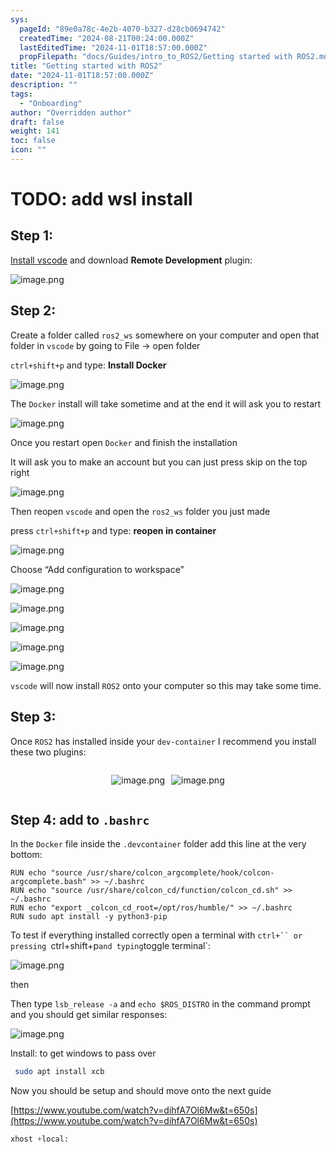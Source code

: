 ```yaml
---
sys:
  pageId: "89e0a78c-4e2b-4070-b327-d28cb0694742"
  createdTime: "2024-08-21T00:24:00.000Z"
  lastEditedTime: "2024-11-01T18:57:00.000Z"
  propFilepath: "docs/Guides/intro_to_ROS2/Getting started with ROS2.md"
title: "Getting started with ROS2"
date: "2024-11-01T18:57:00.000Z"
description: ""
tags:
  - "Onboarding"
author: "Overridden author"
draft: false
weight: 141
toc: false
icon: ""
---
```


# TODO: add wsl install

## Step 1:

[Install vscode](https://code.visualstudio.com/download) and download **Remote Development** plugin:

![image.png](https://prod-files-secure.s3.us-west-2.amazonaws.com/d518164a-d88e-44d1-a4ee-3adb3bd8bce0/efb52993-1881-4a40-b95e-6f020334f022/image.png?X-Amz-Algorithm=AWS4-HMAC-SHA256&X-Amz-Content-Sha256=UNSIGNED-PAYLOAD&X-Amz-Credential=ASIAZI2LB466RHI2M2KP%2F20250223%2Fus-west-2%2Fs3%2Faws4_request&X-Amz-Date=20250223T200742Z&X-Amz-Expires=3600&X-Amz-Security-Token=IQoJb3JpZ2luX2VjEOL%2F%2F%2F%2F%2F%2F%2F%2F%2F%2FwEaCXVzLXdlc3QtMiJIMEYCIQDndxBMX6P2%2B%2FKqh5TU96QoMR1WW1e2qUNy%2BUB3uKUVbAIhAKwhM2t7NCxeO2Awczv3EBoigqEY9VNu19oexulNoKkuKv8DCBsQABoMNjM3NDIzMTgzODA1IgxHw7HHuzwObAy9Sugq3AOaYxr6Z%2FyqqaorsR45WEGCTTjQjB4VBE9AwF8wWb49mCI5Dzp9nmC10lU7wqVEly1MLO4BHW2rpaKXF2sdYIj2gOu1xjoqed%2BCZ1byS6%2FVtsa37Z4%2F%2BmMcO6lcTf5PYE84uDMwnLIS205%2B9otetp4fXNDHZ4QUbCx7czHcVXz0iUwyJ42dACgqpLTEueUgZvaxCieXmQH6BToEcuda37vRgP2xYCnvP6bYvyk5eDXzmZjBxbUEdMCHTYoizXHCgrJhRClig6dSY3Ej9HitWKUUakIcD3YOLDLpNXgOzBeSRiBF9fvk2XKr6PKEil%2FFcGr3YvBmD9vzoL0KDol9YfVke7WITRd6CwUrmsXiK3labxYBLyG0QOKJaE7z0KzcbzhGZ43RAVDBXadtQJfDRWg0mRnjqpiK3LT6aFkX9ob10EOymLDwWplka8r89rr9PjhW2md2vA83B%2BF3da2ps63lyMt42u%2Fbk9dClwuB7b9tmZq3RabtIHz68Ld3g%2FQfzNtoknPJQeM7LKD56ldmMMInXxcWErrVUXI7YD592qDGUh0%2BPj3JRpcydCpjwqR1CVUovZftEGi92XI6dHd51%2FuHZH4i2W1FUONefmwjyKY1fF81ta6y%2BKScmWgtWzCOv%2B29BjqkAfXBNbvQE17YMutJpY1i%2FdHWX%2FJHvL2sPGosk2zHjT7vwXOd0%2BHtDF%2FF2CkhGz6KQ7hQnW%2BjYKER7eqfIoXL7xQ%2FRk43pYdnkBPPWGrbMl6sVpQ2hxRpyon8YLWLUYy%2Ft3JP2XJyXRB9Yrfwa7A5EQsA%2BITwZAEXTjm7qq7UNYqzWRtCOVuXx67fSndftICCDReyPDsPkk2YYS4sMJ0ojtUjhHxw&X-Amz-Signature=45e4eba863a3916e5b66194f5704abc13a452ca483b831370e6a05e0155f0888&X-Amz-SignedHeaders=host&x-id=GetObject)

## Step 2:

Create a folder called `ros2_ws` somewhere on your computer and open that folder in `vscode` by going to File → open folder 

`ctrl+shift+p` and type: **Install Docker**

![image.png](https://prod-files-secure.s3.us-west-2.amazonaws.com/d518164a-d88e-44d1-a4ee-3adb3bd8bce0/2269dc0e-1cd5-47ff-bceb-c04ad9b2eab0/image.png?X-Amz-Algorithm=AWS4-HMAC-SHA256&X-Amz-Content-Sha256=UNSIGNED-PAYLOAD&X-Amz-Credential=ASIAZI2LB466RHI2M2KP%2F20250223%2Fus-west-2%2Fs3%2Faws4_request&X-Amz-Date=20250223T200742Z&X-Amz-Expires=3600&X-Amz-Security-Token=IQoJb3JpZ2luX2VjEOL%2F%2F%2F%2F%2F%2F%2F%2F%2F%2FwEaCXVzLXdlc3QtMiJIMEYCIQDndxBMX6P2%2B%2FKqh5TU96QoMR1WW1e2qUNy%2BUB3uKUVbAIhAKwhM2t7NCxeO2Awczv3EBoigqEY9VNu19oexulNoKkuKv8DCBsQABoMNjM3NDIzMTgzODA1IgxHw7HHuzwObAy9Sugq3AOaYxr6Z%2FyqqaorsR45WEGCTTjQjB4VBE9AwF8wWb49mCI5Dzp9nmC10lU7wqVEly1MLO4BHW2rpaKXF2sdYIj2gOu1xjoqed%2BCZ1byS6%2FVtsa37Z4%2F%2BmMcO6lcTf5PYE84uDMwnLIS205%2B9otetp4fXNDHZ4QUbCx7czHcVXz0iUwyJ42dACgqpLTEueUgZvaxCieXmQH6BToEcuda37vRgP2xYCnvP6bYvyk5eDXzmZjBxbUEdMCHTYoizXHCgrJhRClig6dSY3Ej9HitWKUUakIcD3YOLDLpNXgOzBeSRiBF9fvk2XKr6PKEil%2FFcGr3YvBmD9vzoL0KDol9YfVke7WITRd6CwUrmsXiK3labxYBLyG0QOKJaE7z0KzcbzhGZ43RAVDBXadtQJfDRWg0mRnjqpiK3LT6aFkX9ob10EOymLDwWplka8r89rr9PjhW2md2vA83B%2BF3da2ps63lyMt42u%2Fbk9dClwuB7b9tmZq3RabtIHz68Ld3g%2FQfzNtoknPJQeM7LKD56ldmMMInXxcWErrVUXI7YD592qDGUh0%2BPj3JRpcydCpjwqR1CVUovZftEGi92XI6dHd51%2FuHZH4i2W1FUONefmwjyKY1fF81ta6y%2BKScmWgtWzCOv%2B29BjqkAfXBNbvQE17YMutJpY1i%2FdHWX%2FJHvL2sPGosk2zHjT7vwXOd0%2BHtDF%2FF2CkhGz6KQ7hQnW%2BjYKER7eqfIoXL7xQ%2FRk43pYdnkBPPWGrbMl6sVpQ2hxRpyon8YLWLUYy%2Ft3JP2XJyXRB9Yrfwa7A5EQsA%2BITwZAEXTjm7qq7UNYqzWRtCOVuXx67fSndftICCDReyPDsPkk2YYS4sMJ0ojtUjhHxw&X-Amz-Signature=170711ee94d2e95c4337b85e51247521455bfc4513a1d9886b1886022d47b3f8&X-Amz-SignedHeaders=host&x-id=GetObject)

The `Docker` install will take sometime and at the end it will ask you to restart

![image.png](https://prod-files-secure.s3.us-west-2.amazonaws.com/d518164a-d88e-44d1-a4ee-3adb3bd8bce0/ed233f78-be33-4b1f-b89c-9c346c0e961e/image.png?X-Amz-Algorithm=AWS4-HMAC-SHA256&X-Amz-Content-Sha256=UNSIGNED-PAYLOAD&X-Amz-Credential=ASIAZI2LB466RHI2M2KP%2F20250223%2Fus-west-2%2Fs3%2Faws4_request&X-Amz-Date=20250223T200742Z&X-Amz-Expires=3600&X-Amz-Security-Token=IQoJb3JpZ2luX2VjEOL%2F%2F%2F%2F%2F%2F%2F%2F%2F%2FwEaCXVzLXdlc3QtMiJIMEYCIQDndxBMX6P2%2B%2FKqh5TU96QoMR1WW1e2qUNy%2BUB3uKUVbAIhAKwhM2t7NCxeO2Awczv3EBoigqEY9VNu19oexulNoKkuKv8DCBsQABoMNjM3NDIzMTgzODA1IgxHw7HHuzwObAy9Sugq3AOaYxr6Z%2FyqqaorsR45WEGCTTjQjB4VBE9AwF8wWb49mCI5Dzp9nmC10lU7wqVEly1MLO4BHW2rpaKXF2sdYIj2gOu1xjoqed%2BCZ1byS6%2FVtsa37Z4%2F%2BmMcO6lcTf5PYE84uDMwnLIS205%2B9otetp4fXNDHZ4QUbCx7czHcVXz0iUwyJ42dACgqpLTEueUgZvaxCieXmQH6BToEcuda37vRgP2xYCnvP6bYvyk5eDXzmZjBxbUEdMCHTYoizXHCgrJhRClig6dSY3Ej9HitWKUUakIcD3YOLDLpNXgOzBeSRiBF9fvk2XKr6PKEil%2FFcGr3YvBmD9vzoL0KDol9YfVke7WITRd6CwUrmsXiK3labxYBLyG0QOKJaE7z0KzcbzhGZ43RAVDBXadtQJfDRWg0mRnjqpiK3LT6aFkX9ob10EOymLDwWplka8r89rr9PjhW2md2vA83B%2BF3da2ps63lyMt42u%2Fbk9dClwuB7b9tmZq3RabtIHz68Ld3g%2FQfzNtoknPJQeM7LKD56ldmMMInXxcWErrVUXI7YD592qDGUh0%2BPj3JRpcydCpjwqR1CVUovZftEGi92XI6dHd51%2FuHZH4i2W1FUONefmwjyKY1fF81ta6y%2BKScmWgtWzCOv%2B29BjqkAfXBNbvQE17YMutJpY1i%2FdHWX%2FJHvL2sPGosk2zHjT7vwXOd0%2BHtDF%2FF2CkhGz6KQ7hQnW%2BjYKER7eqfIoXL7xQ%2FRk43pYdnkBPPWGrbMl6sVpQ2hxRpyon8YLWLUYy%2Ft3JP2XJyXRB9Yrfwa7A5EQsA%2BITwZAEXTjm7qq7UNYqzWRtCOVuXx67fSndftICCDReyPDsPkk2YYS4sMJ0ojtUjhHxw&X-Amz-Signature=02c4ee7841adb813ed1ac869d7c66794abde211ee7d3afd882d1f2eb633407b9&X-Amz-SignedHeaders=host&x-id=GetObject)

Once you restart open `Docker` and finish the installation

It will ask you to make an account but you can just press skip on the top right

![image.png](https://prod-files-secure.s3.us-west-2.amazonaws.com/d518164a-d88e-44d1-a4ee-3adb3bd8bce0/21010ad9-1659-4fd9-9f59-9932a09b2a3d/image.png?X-Amz-Algorithm=AWS4-HMAC-SHA256&X-Amz-Content-Sha256=UNSIGNED-PAYLOAD&X-Amz-Credential=ASIAZI2LB466RHI2M2KP%2F20250223%2Fus-west-2%2Fs3%2Faws4_request&X-Amz-Date=20250223T200742Z&X-Amz-Expires=3600&X-Amz-Security-Token=IQoJb3JpZ2luX2VjEOL%2F%2F%2F%2F%2F%2F%2F%2F%2F%2FwEaCXVzLXdlc3QtMiJIMEYCIQDndxBMX6P2%2B%2FKqh5TU96QoMR1WW1e2qUNy%2BUB3uKUVbAIhAKwhM2t7NCxeO2Awczv3EBoigqEY9VNu19oexulNoKkuKv8DCBsQABoMNjM3NDIzMTgzODA1IgxHw7HHuzwObAy9Sugq3AOaYxr6Z%2FyqqaorsR45WEGCTTjQjB4VBE9AwF8wWb49mCI5Dzp9nmC10lU7wqVEly1MLO4BHW2rpaKXF2sdYIj2gOu1xjoqed%2BCZ1byS6%2FVtsa37Z4%2F%2BmMcO6lcTf5PYE84uDMwnLIS205%2B9otetp4fXNDHZ4QUbCx7czHcVXz0iUwyJ42dACgqpLTEueUgZvaxCieXmQH6BToEcuda37vRgP2xYCnvP6bYvyk5eDXzmZjBxbUEdMCHTYoizXHCgrJhRClig6dSY3Ej9HitWKUUakIcD3YOLDLpNXgOzBeSRiBF9fvk2XKr6PKEil%2FFcGr3YvBmD9vzoL0KDol9YfVke7WITRd6CwUrmsXiK3labxYBLyG0QOKJaE7z0KzcbzhGZ43RAVDBXadtQJfDRWg0mRnjqpiK3LT6aFkX9ob10EOymLDwWplka8r89rr9PjhW2md2vA83B%2BF3da2ps63lyMt42u%2Fbk9dClwuB7b9tmZq3RabtIHz68Ld3g%2FQfzNtoknPJQeM7LKD56ldmMMInXxcWErrVUXI7YD592qDGUh0%2BPj3JRpcydCpjwqR1CVUovZftEGi92XI6dHd51%2FuHZH4i2W1FUONefmwjyKY1fF81ta6y%2BKScmWgtWzCOv%2B29BjqkAfXBNbvQE17YMutJpY1i%2FdHWX%2FJHvL2sPGosk2zHjT7vwXOd0%2BHtDF%2FF2CkhGz6KQ7hQnW%2BjYKER7eqfIoXL7xQ%2FRk43pYdnkBPPWGrbMl6sVpQ2hxRpyon8YLWLUYy%2Ft3JP2XJyXRB9Yrfwa7A5EQsA%2BITwZAEXTjm7qq7UNYqzWRtCOVuXx67fSndftICCDReyPDsPkk2YYS4sMJ0ojtUjhHxw&X-Amz-Signature=ce21e83e2cff6e382d73c7e415be64565324ec08f627ca924843284af575b632&X-Amz-SignedHeaders=host&x-id=GetObject)

Then reopen `vscode` and open the `ros2_ws` folder you just made

press `ctrl+shift+p` and type: **reopen in container**

![image.png](https://prod-files-secure.s3.us-west-2.amazonaws.com/d518164a-d88e-44d1-a4ee-3adb3bd8bce0/4e93b8c2-41ad-488c-8095-c74205196118/image.png?X-Amz-Algorithm=AWS4-HMAC-SHA256&X-Amz-Content-Sha256=UNSIGNED-PAYLOAD&X-Amz-Credential=ASIAZI2LB466RHI2M2KP%2F20250223%2Fus-west-2%2Fs3%2Faws4_request&X-Amz-Date=20250223T200742Z&X-Amz-Expires=3600&X-Amz-Security-Token=IQoJb3JpZ2luX2VjEOL%2F%2F%2F%2F%2F%2F%2F%2F%2F%2FwEaCXVzLXdlc3QtMiJIMEYCIQDndxBMX6P2%2B%2FKqh5TU96QoMR1WW1e2qUNy%2BUB3uKUVbAIhAKwhM2t7NCxeO2Awczv3EBoigqEY9VNu19oexulNoKkuKv8DCBsQABoMNjM3NDIzMTgzODA1IgxHw7HHuzwObAy9Sugq3AOaYxr6Z%2FyqqaorsR45WEGCTTjQjB4VBE9AwF8wWb49mCI5Dzp9nmC10lU7wqVEly1MLO4BHW2rpaKXF2sdYIj2gOu1xjoqed%2BCZ1byS6%2FVtsa37Z4%2F%2BmMcO6lcTf5PYE84uDMwnLIS205%2B9otetp4fXNDHZ4QUbCx7czHcVXz0iUwyJ42dACgqpLTEueUgZvaxCieXmQH6BToEcuda37vRgP2xYCnvP6bYvyk5eDXzmZjBxbUEdMCHTYoizXHCgrJhRClig6dSY3Ej9HitWKUUakIcD3YOLDLpNXgOzBeSRiBF9fvk2XKr6PKEil%2FFcGr3YvBmD9vzoL0KDol9YfVke7WITRd6CwUrmsXiK3labxYBLyG0QOKJaE7z0KzcbzhGZ43RAVDBXadtQJfDRWg0mRnjqpiK3LT6aFkX9ob10EOymLDwWplka8r89rr9PjhW2md2vA83B%2BF3da2ps63lyMt42u%2Fbk9dClwuB7b9tmZq3RabtIHz68Ld3g%2FQfzNtoknPJQeM7LKD56ldmMMInXxcWErrVUXI7YD592qDGUh0%2BPj3JRpcydCpjwqR1CVUovZftEGi92XI6dHd51%2FuHZH4i2W1FUONefmwjyKY1fF81ta6y%2BKScmWgtWzCOv%2B29BjqkAfXBNbvQE17YMutJpY1i%2FdHWX%2FJHvL2sPGosk2zHjT7vwXOd0%2BHtDF%2FF2CkhGz6KQ7hQnW%2BjYKER7eqfIoXL7xQ%2FRk43pYdnkBPPWGrbMl6sVpQ2hxRpyon8YLWLUYy%2Ft3JP2XJyXRB9Yrfwa7A5EQsA%2BITwZAEXTjm7qq7UNYqzWRtCOVuXx67fSndftICCDReyPDsPkk2YYS4sMJ0ojtUjhHxw&X-Amz-Signature=58b9814b0cf2191e83d715276baf6c7342f385cee9441670dd43ba22711c1356&X-Amz-SignedHeaders=host&x-id=GetObject)

Choose “Add configuration to workspace”

![image.png](https://prod-files-secure.s3.us-west-2.amazonaws.com/d518164a-d88e-44d1-a4ee-3adb3bd8bce0/9560b282-5060-4989-ba37-97e7b2c22476/image.png?X-Amz-Algorithm=AWS4-HMAC-SHA256&X-Amz-Content-Sha256=UNSIGNED-PAYLOAD&X-Amz-Credential=ASIAZI2LB466RHI2M2KP%2F20250223%2Fus-west-2%2Fs3%2Faws4_request&X-Amz-Date=20250223T200742Z&X-Amz-Expires=3600&X-Amz-Security-Token=IQoJb3JpZ2luX2VjEOL%2F%2F%2F%2F%2F%2F%2F%2F%2F%2FwEaCXVzLXdlc3QtMiJIMEYCIQDndxBMX6P2%2B%2FKqh5TU96QoMR1WW1e2qUNy%2BUB3uKUVbAIhAKwhM2t7NCxeO2Awczv3EBoigqEY9VNu19oexulNoKkuKv8DCBsQABoMNjM3NDIzMTgzODA1IgxHw7HHuzwObAy9Sugq3AOaYxr6Z%2FyqqaorsR45WEGCTTjQjB4VBE9AwF8wWb49mCI5Dzp9nmC10lU7wqVEly1MLO4BHW2rpaKXF2sdYIj2gOu1xjoqed%2BCZ1byS6%2FVtsa37Z4%2F%2BmMcO6lcTf5PYE84uDMwnLIS205%2B9otetp4fXNDHZ4QUbCx7czHcVXz0iUwyJ42dACgqpLTEueUgZvaxCieXmQH6BToEcuda37vRgP2xYCnvP6bYvyk5eDXzmZjBxbUEdMCHTYoizXHCgrJhRClig6dSY3Ej9HitWKUUakIcD3YOLDLpNXgOzBeSRiBF9fvk2XKr6PKEil%2FFcGr3YvBmD9vzoL0KDol9YfVke7WITRd6CwUrmsXiK3labxYBLyG0QOKJaE7z0KzcbzhGZ43RAVDBXadtQJfDRWg0mRnjqpiK3LT6aFkX9ob10EOymLDwWplka8r89rr9PjhW2md2vA83B%2BF3da2ps63lyMt42u%2Fbk9dClwuB7b9tmZq3RabtIHz68Ld3g%2FQfzNtoknPJQeM7LKD56ldmMMInXxcWErrVUXI7YD592qDGUh0%2BPj3JRpcydCpjwqR1CVUovZftEGi92XI6dHd51%2FuHZH4i2W1FUONefmwjyKY1fF81ta6y%2BKScmWgtWzCOv%2B29BjqkAfXBNbvQE17YMutJpY1i%2FdHWX%2FJHvL2sPGosk2zHjT7vwXOd0%2BHtDF%2FF2CkhGz6KQ7hQnW%2BjYKER7eqfIoXL7xQ%2FRk43pYdnkBPPWGrbMl6sVpQ2hxRpyon8YLWLUYy%2Ft3JP2XJyXRB9Yrfwa7A5EQsA%2BITwZAEXTjm7qq7UNYqzWRtCOVuXx67fSndftICCDReyPDsPkk2YYS4sMJ0ojtUjhHxw&X-Amz-Signature=32e85b0cb549bd366832b6fcac0736434cc43f033d67e4648407f9af64073fbc&X-Amz-SignedHeaders=host&x-id=GetObject)

![image.png](https://prod-files-secure.s3.us-west-2.amazonaws.com/d518164a-d88e-44d1-a4ee-3adb3bd8bce0/2ee63f81-886b-48e8-a553-dc6e5eac99e4/image.png?X-Amz-Algorithm=AWS4-HMAC-SHA256&X-Amz-Content-Sha256=UNSIGNED-PAYLOAD&X-Amz-Credential=ASIAZI2LB466RHI2M2KP%2F20250223%2Fus-west-2%2Fs3%2Faws4_request&X-Amz-Date=20250223T200742Z&X-Amz-Expires=3600&X-Amz-Security-Token=IQoJb3JpZ2luX2VjEOL%2F%2F%2F%2F%2F%2F%2F%2F%2F%2FwEaCXVzLXdlc3QtMiJIMEYCIQDndxBMX6P2%2B%2FKqh5TU96QoMR1WW1e2qUNy%2BUB3uKUVbAIhAKwhM2t7NCxeO2Awczv3EBoigqEY9VNu19oexulNoKkuKv8DCBsQABoMNjM3NDIzMTgzODA1IgxHw7HHuzwObAy9Sugq3AOaYxr6Z%2FyqqaorsR45WEGCTTjQjB4VBE9AwF8wWb49mCI5Dzp9nmC10lU7wqVEly1MLO4BHW2rpaKXF2sdYIj2gOu1xjoqed%2BCZ1byS6%2FVtsa37Z4%2F%2BmMcO6lcTf5PYE84uDMwnLIS205%2B9otetp4fXNDHZ4QUbCx7czHcVXz0iUwyJ42dACgqpLTEueUgZvaxCieXmQH6BToEcuda37vRgP2xYCnvP6bYvyk5eDXzmZjBxbUEdMCHTYoizXHCgrJhRClig6dSY3Ej9HitWKUUakIcD3YOLDLpNXgOzBeSRiBF9fvk2XKr6PKEil%2FFcGr3YvBmD9vzoL0KDol9YfVke7WITRd6CwUrmsXiK3labxYBLyG0QOKJaE7z0KzcbzhGZ43RAVDBXadtQJfDRWg0mRnjqpiK3LT6aFkX9ob10EOymLDwWplka8r89rr9PjhW2md2vA83B%2BF3da2ps63lyMt42u%2Fbk9dClwuB7b9tmZq3RabtIHz68Ld3g%2FQfzNtoknPJQeM7LKD56ldmMMInXxcWErrVUXI7YD592qDGUh0%2BPj3JRpcydCpjwqR1CVUovZftEGi92XI6dHd51%2FuHZH4i2W1FUONefmwjyKY1fF81ta6y%2BKScmWgtWzCOv%2B29BjqkAfXBNbvQE17YMutJpY1i%2FdHWX%2FJHvL2sPGosk2zHjT7vwXOd0%2BHtDF%2FF2CkhGz6KQ7hQnW%2BjYKER7eqfIoXL7xQ%2FRk43pYdnkBPPWGrbMl6sVpQ2hxRpyon8YLWLUYy%2Ft3JP2XJyXRB9Yrfwa7A5EQsA%2BITwZAEXTjm7qq7UNYqzWRtCOVuXx67fSndftICCDReyPDsPkk2YYS4sMJ0ojtUjhHxw&X-Amz-Signature=e8095a236ef07233d180c89913052e41c45ce675d558975592417354bb8ef40d&X-Amz-SignedHeaders=host&x-id=GetObject)

![image.png](https://prod-files-secure.s3.us-west-2.amazonaws.com/d518164a-d88e-44d1-a4ee-3adb3bd8bce0/ae1580b2-b048-407e-aed9-b584224a7a04/image.png?X-Amz-Algorithm=AWS4-HMAC-SHA256&X-Amz-Content-Sha256=UNSIGNED-PAYLOAD&X-Amz-Credential=ASIAZI2LB466RHI2M2KP%2F20250223%2Fus-west-2%2Fs3%2Faws4_request&X-Amz-Date=20250223T200742Z&X-Amz-Expires=3600&X-Amz-Security-Token=IQoJb3JpZ2luX2VjEOL%2F%2F%2F%2F%2F%2F%2F%2F%2F%2FwEaCXVzLXdlc3QtMiJIMEYCIQDndxBMX6P2%2B%2FKqh5TU96QoMR1WW1e2qUNy%2BUB3uKUVbAIhAKwhM2t7NCxeO2Awczv3EBoigqEY9VNu19oexulNoKkuKv8DCBsQABoMNjM3NDIzMTgzODA1IgxHw7HHuzwObAy9Sugq3AOaYxr6Z%2FyqqaorsR45WEGCTTjQjB4VBE9AwF8wWb49mCI5Dzp9nmC10lU7wqVEly1MLO4BHW2rpaKXF2sdYIj2gOu1xjoqed%2BCZ1byS6%2FVtsa37Z4%2F%2BmMcO6lcTf5PYE84uDMwnLIS205%2B9otetp4fXNDHZ4QUbCx7czHcVXz0iUwyJ42dACgqpLTEueUgZvaxCieXmQH6BToEcuda37vRgP2xYCnvP6bYvyk5eDXzmZjBxbUEdMCHTYoizXHCgrJhRClig6dSY3Ej9HitWKUUakIcD3YOLDLpNXgOzBeSRiBF9fvk2XKr6PKEil%2FFcGr3YvBmD9vzoL0KDol9YfVke7WITRd6CwUrmsXiK3labxYBLyG0QOKJaE7z0KzcbzhGZ43RAVDBXadtQJfDRWg0mRnjqpiK3LT6aFkX9ob10EOymLDwWplka8r89rr9PjhW2md2vA83B%2BF3da2ps63lyMt42u%2Fbk9dClwuB7b9tmZq3RabtIHz68Ld3g%2FQfzNtoknPJQeM7LKD56ldmMMInXxcWErrVUXI7YD592qDGUh0%2BPj3JRpcydCpjwqR1CVUovZftEGi92XI6dHd51%2FuHZH4i2W1FUONefmwjyKY1fF81ta6y%2BKScmWgtWzCOv%2B29BjqkAfXBNbvQE17YMutJpY1i%2FdHWX%2FJHvL2sPGosk2zHjT7vwXOd0%2BHtDF%2FF2CkhGz6KQ7hQnW%2BjYKER7eqfIoXL7xQ%2FRk43pYdnkBPPWGrbMl6sVpQ2hxRpyon8YLWLUYy%2Ft3JP2XJyXRB9Yrfwa7A5EQsA%2BITwZAEXTjm7qq7UNYqzWRtCOVuXx67fSndftICCDReyPDsPkk2YYS4sMJ0ojtUjhHxw&X-Amz-Signature=d106007c8c8eaf12a6847fce4cd8263f0ab426b8def26707ef2e6c3c52ea24b8&X-Amz-SignedHeaders=host&x-id=GetObject)

![image.png](https://prod-files-secure.s3.us-west-2.amazonaws.com/d518164a-d88e-44d1-a4ee-3adb3bd8bce0/53255b28-f75e-430f-b9e3-c0ac8577e42b/image.png?X-Amz-Algorithm=AWS4-HMAC-SHA256&X-Amz-Content-Sha256=UNSIGNED-PAYLOAD&X-Amz-Credential=ASIAZI2LB466RHI2M2KP%2F20250223%2Fus-west-2%2Fs3%2Faws4_request&X-Amz-Date=20250223T200742Z&X-Amz-Expires=3600&X-Amz-Security-Token=IQoJb3JpZ2luX2VjEOL%2F%2F%2F%2F%2F%2F%2F%2F%2F%2FwEaCXVzLXdlc3QtMiJIMEYCIQDndxBMX6P2%2B%2FKqh5TU96QoMR1WW1e2qUNy%2BUB3uKUVbAIhAKwhM2t7NCxeO2Awczv3EBoigqEY9VNu19oexulNoKkuKv8DCBsQABoMNjM3NDIzMTgzODA1IgxHw7HHuzwObAy9Sugq3AOaYxr6Z%2FyqqaorsR45WEGCTTjQjB4VBE9AwF8wWb49mCI5Dzp9nmC10lU7wqVEly1MLO4BHW2rpaKXF2sdYIj2gOu1xjoqed%2BCZ1byS6%2FVtsa37Z4%2F%2BmMcO6lcTf5PYE84uDMwnLIS205%2B9otetp4fXNDHZ4QUbCx7czHcVXz0iUwyJ42dACgqpLTEueUgZvaxCieXmQH6BToEcuda37vRgP2xYCnvP6bYvyk5eDXzmZjBxbUEdMCHTYoizXHCgrJhRClig6dSY3Ej9HitWKUUakIcD3YOLDLpNXgOzBeSRiBF9fvk2XKr6PKEil%2FFcGr3YvBmD9vzoL0KDol9YfVke7WITRd6CwUrmsXiK3labxYBLyG0QOKJaE7z0KzcbzhGZ43RAVDBXadtQJfDRWg0mRnjqpiK3LT6aFkX9ob10EOymLDwWplka8r89rr9PjhW2md2vA83B%2BF3da2ps63lyMt42u%2Fbk9dClwuB7b9tmZq3RabtIHz68Ld3g%2FQfzNtoknPJQeM7LKD56ldmMMInXxcWErrVUXI7YD592qDGUh0%2BPj3JRpcydCpjwqR1CVUovZftEGi92XI6dHd51%2FuHZH4i2W1FUONefmwjyKY1fF81ta6y%2BKScmWgtWzCOv%2B29BjqkAfXBNbvQE17YMutJpY1i%2FdHWX%2FJHvL2sPGosk2zHjT7vwXOd0%2BHtDF%2FF2CkhGz6KQ7hQnW%2BjYKER7eqfIoXL7xQ%2FRk43pYdnkBPPWGrbMl6sVpQ2hxRpyon8YLWLUYy%2Ft3JP2XJyXRB9Yrfwa7A5EQsA%2BITwZAEXTjm7qq7UNYqzWRtCOVuXx67fSndftICCDReyPDsPkk2YYS4sMJ0ojtUjhHxw&X-Amz-Signature=b6bfc5a5860c41ba1664a6ba6a19e7687daabda10ae204dbf303425c77c20729&X-Amz-SignedHeaders=host&x-id=GetObject)

![image.png](https://prod-files-secure.s3.us-west-2.amazonaws.com/d518164a-d88e-44d1-a4ee-3adb3bd8bce0/7c562767-5af9-4ffb-97d1-327bcdf4ee00/image.png?X-Amz-Algorithm=AWS4-HMAC-SHA256&X-Amz-Content-Sha256=UNSIGNED-PAYLOAD&X-Amz-Credential=ASIAZI2LB466RHI2M2KP%2F20250223%2Fus-west-2%2Fs3%2Faws4_request&X-Amz-Date=20250223T200742Z&X-Amz-Expires=3600&X-Amz-Security-Token=IQoJb3JpZ2luX2VjEOL%2F%2F%2F%2F%2F%2F%2F%2F%2F%2FwEaCXVzLXdlc3QtMiJIMEYCIQDndxBMX6P2%2B%2FKqh5TU96QoMR1WW1e2qUNy%2BUB3uKUVbAIhAKwhM2t7NCxeO2Awczv3EBoigqEY9VNu19oexulNoKkuKv8DCBsQABoMNjM3NDIzMTgzODA1IgxHw7HHuzwObAy9Sugq3AOaYxr6Z%2FyqqaorsR45WEGCTTjQjB4VBE9AwF8wWb49mCI5Dzp9nmC10lU7wqVEly1MLO4BHW2rpaKXF2sdYIj2gOu1xjoqed%2BCZ1byS6%2FVtsa37Z4%2F%2BmMcO6lcTf5PYE84uDMwnLIS205%2B9otetp4fXNDHZ4QUbCx7czHcVXz0iUwyJ42dACgqpLTEueUgZvaxCieXmQH6BToEcuda37vRgP2xYCnvP6bYvyk5eDXzmZjBxbUEdMCHTYoizXHCgrJhRClig6dSY3Ej9HitWKUUakIcD3YOLDLpNXgOzBeSRiBF9fvk2XKr6PKEil%2FFcGr3YvBmD9vzoL0KDol9YfVke7WITRd6CwUrmsXiK3labxYBLyG0QOKJaE7z0KzcbzhGZ43RAVDBXadtQJfDRWg0mRnjqpiK3LT6aFkX9ob10EOymLDwWplka8r89rr9PjhW2md2vA83B%2BF3da2ps63lyMt42u%2Fbk9dClwuB7b9tmZq3RabtIHz68Ld3g%2FQfzNtoknPJQeM7LKD56ldmMMInXxcWErrVUXI7YD592qDGUh0%2BPj3JRpcydCpjwqR1CVUovZftEGi92XI6dHd51%2FuHZH4i2W1FUONefmwjyKY1fF81ta6y%2BKScmWgtWzCOv%2B29BjqkAfXBNbvQE17YMutJpY1i%2FdHWX%2FJHvL2sPGosk2zHjT7vwXOd0%2BHtDF%2FF2CkhGz6KQ7hQnW%2BjYKER7eqfIoXL7xQ%2FRk43pYdnkBPPWGrbMl6sVpQ2hxRpyon8YLWLUYy%2Ft3JP2XJyXRB9Yrfwa7A5EQsA%2BITwZAEXTjm7qq7UNYqzWRtCOVuXx67fSndftICCDReyPDsPkk2YYS4sMJ0ojtUjhHxw&X-Amz-Signature=a175fc5f2d5419e482a962f866a4fb821a88a3e1b4ef7dea1e6d817541cf5a3b&X-Amz-SignedHeaders=host&x-id=GetObject)

`vscode` will now install `ROS2` onto your computer so this may take some time.

## Step 3:

Once `ROS2` has installed inside your `dev-container` I recommend you install these two plugins:

<div style="display: flex;flex-direction: row; column-gap:10px; max-width: 630px;justify-content: center;">
<div>

![image.png](https://prod-files-secure.s3.us-west-2.amazonaws.com/d518164a-d88e-44d1-a4ee-3adb3bd8bce0/3fc3d550-5a54-4ba1-ba6b-faa01cdb7369/image.png?X-Amz-Algorithm=AWS4-HMAC-SHA256&X-Amz-Content-Sha256=UNSIGNED-PAYLOAD&X-Amz-Credential=ASIAZI2LB466YYPTY3FS%2F20250223%2Fus-west-2%2Fs3%2Faws4_request&X-Amz-Date=20250223T200746Z&X-Amz-Expires=3600&X-Amz-Security-Token=IQoJb3JpZ2luX2VjEN%2F%2F%2F%2F%2F%2F%2F%2F%2F%2F%2FwEaCXVzLXdlc3QtMiJIMEYCIQD5eT4IvmA7EXErW9Cpc0l71%2Fq720OitThsmcx4kYHZSAIhAKAwiwpj52LhaXtsna8BqN%2FPm44CSfv258CUEv0PgszrKv8DCBgQABoMNjM3NDIzMTgzODA1IgxHVntOYGsjlkcGQbIq3AOjq%2BapFZTU04g9uRCi5K5k%2FC5mKvtQzwZW02jkPSV%2BPzgiEsjbtrrYQxVbQiY4bm4qU%2FZJLJYlq4eObbQLOt8w4fbXwjyO6qOnTJta%2FYMT24m%2FFNUiAioO3w%2BzMHOnB26bAPMGGpz72YIAOI8dcg1wQ7p%2F4KUdAcQZnhc2muzlzixkh5%2F5Z7x%2FNydoCiGml74TnMPbRHaRFb5P2Uycwr9%2BhExJdgzqWZcD%2F7QVQ6X8SHp4GaegW7cfjEb8BoOmEei9osXiIqdl9frtMnEj4ho4gB3aKudJUatPU1mYBGqiMN2%2Fi089Q%2BoJIt9yNRBs8693jruvDVAqMDiy3Jmp3PcosqxL%2FQo0dbNEbbadm%2B5qNPzctY2eZVac66%2B1LbZBuEfmjSfwolb9isb7FKymWxbbhVJ1yrw%2BmAbswuvNjQTgNBFI4dNAT0m%2FRfYsJoqZXY9%2F2kL2Dp0XmRRh%2BJuvyJVKUIAoPX7Qr6r%2FaCndmgYDaPkA60iZrH2VR70BhGk5ViTnpX4BgDoJrKN8dQuiXzpJ214NgbPAg5Yr4MImy96xcfQHPNUgF65TGDFq7GMObrVn1IurPbHqdwDpOihMCA0VQjT3eQsag9w79eBfPfVWHquVfUZqeFZ1JDu2hDDn8ey9BjqkAfPQRKjf4nwMMxl1C%2BkYpD1FUK1mucf0ASCepQTm%2FdlSkpaVEQIdRNF30EPyw%2BmepJOkuWbGJ3gJypsaSkz60fTWHRI6XPwp40qEq0vSv%2FjcK%2FF2lqv3iwbfRqjWlztFYmrevJ4s36JhCrGcSRd8fUoaVIg%2F4xqX8VdnMxUKsI9o78MKjwcXIyzDQXAvKJJqvUB1vkCVMN5AnvnFCX5iUyg8Ked7&X-Amz-Signature=aade38a71601cf11003f47a657b7c0a748644eecbba11f1755290e2b9fe40a51&X-Amz-SignedHeaders=host&x-id=GetObject)

</div>
<div>

![image.png](https://prod-files-secure.s3.us-west-2.amazonaws.com/d518164a-d88e-44d1-a4ee-3adb3bd8bce0/d994cc66-13c2-4093-a5a3-f84cf4601a82/image.png?X-Amz-Algorithm=AWS4-HMAC-SHA256&X-Amz-Content-Sha256=UNSIGNED-PAYLOAD&X-Amz-Credential=ASIAZI2LB466SWJMCHDZ%2F20250223%2Fus-west-2%2Fs3%2Faws4_request&X-Amz-Date=20250223T200747Z&X-Amz-Expires=3600&X-Amz-Security-Token=IQoJb3JpZ2luX2VjEOP%2F%2F%2F%2F%2F%2F%2F%2F%2F%2FwEaCXVzLXdlc3QtMiJGMEQCIFYzDAoikxHQjIZLHzWUI9UdJ8YuQuaqPnoO1ec2nw6pAiAOT9KurqPhgYFWqD%2F%2FXB80O0S5A0DJOtHgL7t5dVpsvir%2FAwgcEAAaDDYzNzQyMzE4MzgwNSIMOZfaIto3zlwlB8YBKtwDC3k2Z3zYxRY6b%2FKgaIMgP2W8WYnNGAgXRR6nrcuOVqd4TkA2jvaSoC75Wm1OQsXzjrDWEdGUFTD8qvTEDoWSEkd6BYZSx3YFdH6K6tVZ%2FWqZCtex9q3le157OFj2Kbk7tu75NButHl8H8k6Wlq1Evk4jHkz%2BAcg%2BbsShz5yvyn2T5pXIljFDqqn9hNySDw1WT06EShChnmu2H6l2upqvF%2FzP2s%2F9VpgnNi79MxEoh3yT6cEVRhGqGLISInZ5jw2gvbTYx9q%2FSSxDQu6GW2vyUtQsRjHfx1U0BkvJk%2FOgkciJw4F2Th1Z2K%2Fanwt4QQCNy5kfyzj1yf%2FeRTSesn7Wptk2tIOHn%2F%2FHA5QAAwsStahMBbH8XNz3xWZFaP7MqF2xo5nbElF1WgRwPUiPP0EMuL%2BWB9to3EX%2F3Un%2Fu8e3eg3aUtRIJGQK2kw5I5t1Fk0ZOZxaVoNnwYp7%2FhG6c%2FS4LKM0QQDECjeZCogHi4ySRaa7fqUgidej4dUxESdwVJ4NaLaSq3jZjOV4mhMPJjHRg3JCSpaAtqgql1vTzZQY75hSZLP7s%2B0lLGOGx5AzK2zfTBAjTy8cAEBPjZf3j3T9esdSBW3k2aGmu5t5JB9FTLiOmJdaD0IMHx3vXKww6NztvQY6pgE3Dq8XEn8Aq%2Be3shDztOaPMS0Zew6JmUGAm5kfab6DS8CrSYN3ZdooXz6Oq8ReBnk1H1XpjEdAiBmBZ7bRdGFcL1X5hjXQNUEA2xwkVU1ke3%2BFKKiaoD8aHi%2FHSjBMOJIRjhvtrhDyXm%2BA75FJCAFzgpkg%2BD5QdIu8Dd%2FopbvDFskeJW7%2BHnhHGxVrbXAAYym5LtXFp2GoB%2FZ83dYtIX4gqCd6dO39&X-Amz-Signature=00c8276aa823f853eec8d03ab9bf3741a2fb2f8f93d7929e29e0d66a44c2b99c&X-Amz-SignedHeaders=host&x-id=GetObject)

</div>
</div>

## Step 4: add to `.bashrc`

In the `Docker` file inside the `.devcontainer` folder add this line at the very bottom: 

```docker
RUN echo "source /usr/share/colcon_argcomplete/hook/colcon-argcomplete.bash" >> ~/.bashrc
RUN echo "source /usr/share/colcon_cd/function/colcon_cd.sh" >> ~/.bashrc
RUN echo "export _colcon_cd_root=/opt/ros/humble/" >> ~/.bashrc
RUN sudo apt install -y python3-pip 
```

To test if everything installed correctly open a terminal with `ctrl+`` or pressing `ctrl+shift+p` and typing `toggle terminal`:

![image.png](https://prod-files-secure.s3.us-west-2.amazonaws.com/d518164a-d88e-44d1-a4ee-3adb3bd8bce0/6a4943d8-b04e-4c02-9a58-775f3384d1a5/image.png?X-Amz-Algorithm=AWS4-HMAC-SHA256&X-Amz-Content-Sha256=UNSIGNED-PAYLOAD&X-Amz-Credential=ASIAZI2LB466RHI2M2KP%2F20250223%2Fus-west-2%2Fs3%2Faws4_request&X-Amz-Date=20250223T200742Z&X-Amz-Expires=3600&X-Amz-Security-Token=IQoJb3JpZ2luX2VjEOL%2F%2F%2F%2F%2F%2F%2F%2F%2F%2FwEaCXVzLXdlc3QtMiJIMEYCIQDndxBMX6P2%2B%2FKqh5TU96QoMR1WW1e2qUNy%2BUB3uKUVbAIhAKwhM2t7NCxeO2Awczv3EBoigqEY9VNu19oexulNoKkuKv8DCBsQABoMNjM3NDIzMTgzODA1IgxHw7HHuzwObAy9Sugq3AOaYxr6Z%2FyqqaorsR45WEGCTTjQjB4VBE9AwF8wWb49mCI5Dzp9nmC10lU7wqVEly1MLO4BHW2rpaKXF2sdYIj2gOu1xjoqed%2BCZ1byS6%2FVtsa37Z4%2F%2BmMcO6lcTf5PYE84uDMwnLIS205%2B9otetp4fXNDHZ4QUbCx7czHcVXz0iUwyJ42dACgqpLTEueUgZvaxCieXmQH6BToEcuda37vRgP2xYCnvP6bYvyk5eDXzmZjBxbUEdMCHTYoizXHCgrJhRClig6dSY3Ej9HitWKUUakIcD3YOLDLpNXgOzBeSRiBF9fvk2XKr6PKEil%2FFcGr3YvBmD9vzoL0KDol9YfVke7WITRd6CwUrmsXiK3labxYBLyG0QOKJaE7z0KzcbzhGZ43RAVDBXadtQJfDRWg0mRnjqpiK3LT6aFkX9ob10EOymLDwWplka8r89rr9PjhW2md2vA83B%2BF3da2ps63lyMt42u%2Fbk9dClwuB7b9tmZq3RabtIHz68Ld3g%2FQfzNtoknPJQeM7LKD56ldmMMInXxcWErrVUXI7YD592qDGUh0%2BPj3JRpcydCpjwqR1CVUovZftEGi92XI6dHd51%2FuHZH4i2W1FUONefmwjyKY1fF81ta6y%2BKScmWgtWzCOv%2B29BjqkAfXBNbvQE17YMutJpY1i%2FdHWX%2FJHvL2sPGosk2zHjT7vwXOd0%2BHtDF%2FF2CkhGz6KQ7hQnW%2BjYKER7eqfIoXL7xQ%2FRk43pYdnkBPPWGrbMl6sVpQ2hxRpyon8YLWLUYy%2Ft3JP2XJyXRB9Yrfwa7A5EQsA%2BITwZAEXTjm7qq7UNYqzWRtCOVuXx67fSndftICCDReyPDsPkk2YYS4sMJ0ojtUjhHxw&X-Amz-Signature=ba5ef8304d6f0fcebe816d79c0d1b6ab9591db169213fd1a8c1db1c0da32b72a&X-Amz-SignedHeaders=host&x-id=GetObject)

then 

Then type `lsb_release -a` and `echo $ROS_DISTRO` in the command prompt and you should get similar responses:

![image.png](https://prod-files-secure.s3.us-west-2.amazonaws.com/d518164a-d88e-44d1-a4ee-3adb3bd8bce0/3e635dec-a805-4e85-8b9e-d000e5b71a4e/image.png?X-Amz-Algorithm=AWS4-HMAC-SHA256&X-Amz-Content-Sha256=UNSIGNED-PAYLOAD&X-Amz-Credential=ASIAZI2LB466RHI2M2KP%2F20250223%2Fus-west-2%2Fs3%2Faws4_request&X-Amz-Date=20250223T200742Z&X-Amz-Expires=3600&X-Amz-Security-Token=IQoJb3JpZ2luX2VjEOL%2F%2F%2F%2F%2F%2F%2F%2F%2F%2FwEaCXVzLXdlc3QtMiJIMEYCIQDndxBMX6P2%2B%2FKqh5TU96QoMR1WW1e2qUNy%2BUB3uKUVbAIhAKwhM2t7NCxeO2Awczv3EBoigqEY9VNu19oexulNoKkuKv8DCBsQABoMNjM3NDIzMTgzODA1IgxHw7HHuzwObAy9Sugq3AOaYxr6Z%2FyqqaorsR45WEGCTTjQjB4VBE9AwF8wWb49mCI5Dzp9nmC10lU7wqVEly1MLO4BHW2rpaKXF2sdYIj2gOu1xjoqed%2BCZ1byS6%2FVtsa37Z4%2F%2BmMcO6lcTf5PYE84uDMwnLIS205%2B9otetp4fXNDHZ4QUbCx7czHcVXz0iUwyJ42dACgqpLTEueUgZvaxCieXmQH6BToEcuda37vRgP2xYCnvP6bYvyk5eDXzmZjBxbUEdMCHTYoizXHCgrJhRClig6dSY3Ej9HitWKUUakIcD3YOLDLpNXgOzBeSRiBF9fvk2XKr6PKEil%2FFcGr3YvBmD9vzoL0KDol9YfVke7WITRd6CwUrmsXiK3labxYBLyG0QOKJaE7z0KzcbzhGZ43RAVDBXadtQJfDRWg0mRnjqpiK3LT6aFkX9ob10EOymLDwWplka8r89rr9PjhW2md2vA83B%2BF3da2ps63lyMt42u%2Fbk9dClwuB7b9tmZq3RabtIHz68Ld3g%2FQfzNtoknPJQeM7LKD56ldmMMInXxcWErrVUXI7YD592qDGUh0%2BPj3JRpcydCpjwqR1CVUovZftEGi92XI6dHd51%2FuHZH4i2W1FUONefmwjyKY1fF81ta6y%2BKScmWgtWzCOv%2B29BjqkAfXBNbvQE17YMutJpY1i%2FdHWX%2FJHvL2sPGosk2zHjT7vwXOd0%2BHtDF%2FF2CkhGz6KQ7hQnW%2BjYKER7eqfIoXL7xQ%2FRk43pYdnkBPPWGrbMl6sVpQ2hxRpyon8YLWLUYy%2Ft3JP2XJyXRB9Yrfwa7A5EQsA%2BITwZAEXTjm7qq7UNYqzWRtCOVuXx67fSndftICCDReyPDsPkk2YYS4sMJ0ojtUjhHxw&X-Amz-Signature=bfbe169c84073c63eda5d716551b6a29a43690607e8d8ed9fbe56a13f2fecf8f&X-Amz-SignedHeaders=host&x-id=GetObject)

Install:  to get windows to pass over

```bash
 sudo apt install xcb
```

Now you should be setup and should move onto the next guide 

[https://www.youtube.com/watch?v=dihfA7Ol6Mw&t=650s](https://www.youtube.com/watch?v=dihfA7Ol6Mw&t=650s)

```python
xhost +local:
```

